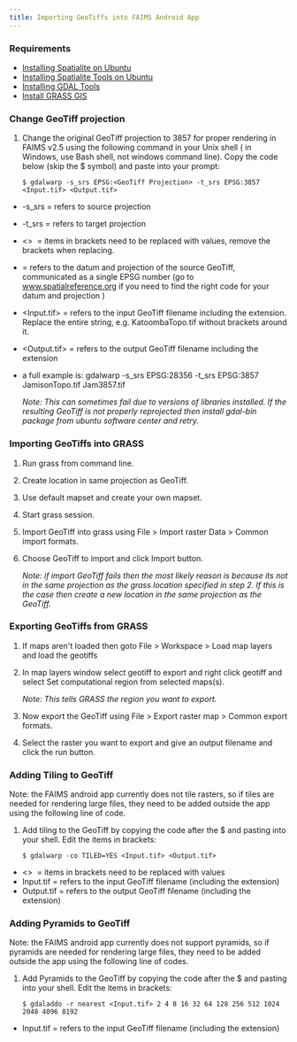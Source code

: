 ```yaml
---
title: Importing GeoTiffs into FAIMS Android App
---
```





### Requirements

-   [Installing Spatialite on Ubuntu](https://wiki.intersect.org.au/display/FAIMS/Installing+Spatialite+on+Ubuntu)
-   [Installing Spatialite Tools on Ubuntu](https://wiki.intersect.org.au/display/FAIMS/Installing+Spatialite+Tools+on+Ubuntu)
-   [Installing GDAL Tools](https://wiki.intersect.org.au/display/FAIMS/Installing+GDAL+Tools)
-   [Install GRASS GIS](http://grass.osgeo.org/)

### Change GeoTiff projection

1.  Change the original GeoTiff projection to 3857 for proper rendering
    in FAIMS v2.5 using the following command in your Unix shell ( in
    Windows, use Bash shell, not windows command line). Copy the code
    below (skip the $ symbol) and paste into your prompt:


    ```
    $ gdalwarp -s_srs EPSG:<GeoTiff Projection> -t_srs EPSG:3857 <Input.tif> <Output.tif>
    ```


-   -s_srs = refers to source projection
-   -t_srs = refers to target projection
-   <>  = items in brackets need to be replaced with values, remove
    the brackets when replacing.
-   <GeoTiff Projection> = refers to the datum and projection of the
    source GeoTiff, communicated as a single EPSG number (go to
    www.spatialreference.org if you need to find the right code for your
    datum and projection )
-   <Input.tif> = refers to the input GeoTiff filename including the
    extension. Replace the entire string, e.g. KatoombaTopo.tif without
    brackets around it. 
-   <Output.tif> = refers to the output GeoTiff filename including the
    extension

-   a full example is: gdalwarp -s_srs EPSG:28356 -t_srs EPSG:3857
    JamisonTopo.tif Jam3857.tif 


    *Note: This can sometimes fail due to versions of libraries
    installed. If the resulting GeoTiff is not properly reprojected then
    install gdal-bin package from ubuntu software center and retry.*


### Importing GeoTiffs into GRASS

1.  Run grass from command line.
2.  Create location in same projection as GeoTiff.
3.  Use default mapset and create your own mapset.
4.  Start grass session.
5.  Import GeoTiff into grass using File > Import raster Data > Common
    import formats.
6.  Choose GeoTiff to import and click Import button.


    *Note: if import GeoTiff fails then the most likely reason is
    because its not in the same projection as the grass location
    specified in step 2. If this is the case then create a new location
    in the same projection as the GeoTiff.*


### Exporting GeoTiffs from GRASS

1.  If maps aren't loaded then goto File > Workspace > Load map
    layers and load the geotiffs
2.  In map layers window select geotiff to export and right click
    geotiff and select Set computational region from selected maps(s).


    *Note: This tells GRASS the region you want to export.*

3.  Now export the GeoTiff using File > Export raster map > Common
    export formats.
4.  Select the raster you want to export and give an output filename and
    click the run button.

### Adding Tiling to GeoTiff


Note: the FAIMS android app currently does not tile rasters, so if tiles
are needed for rendering large files, they need to be added outside the
app using the following line of code.


1.  Add tiling to the GeoTiff by copying the code after the $ and
    pasting into your shell. Edit the items in brackets:


    ```
    $ gdalwarp -co TILED=YES <Input.tif> <Output.tif>
    ```



-   <>  = items in brackets need to be replaced with values
-   Input.tif = refers to the input GeoTiff filename (including the
    extension)
-   Output.tif = refers to the output GeoTiff filename (including the
    extension)

### Adding Pyramids to GeoTiff

Note: the FAIMS android app currently does not support pyramids, so if
pyramids are needed for rendering large files, they need to be added
outside the app using the following line of codes.



1.  Add Pyramids to the GeoTiff by copying the code after the $ and
    pasting into your shell. Edit the items in brackets:


    ```
    $ gdaladdo -r nearest <Input.tif> 2 4 8 16 32 64 128 256 512 1024 2048 4096 8192
    ```

-   Input.tif = refers to the input GeoTiff filename (including the
    extension)

</div>
